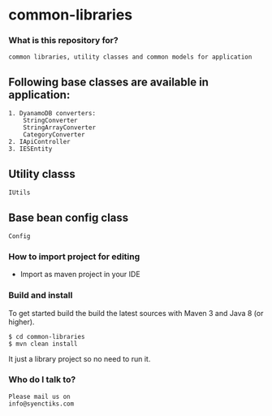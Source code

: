 # common-libraries #

### What is this repository for? ###
	common libraries, utility classes and common models for application

## Following base classes are available in application: ##
	1. DyanamoDB converters:
		StringConverter
		StringArrayConverter
		CategoryConverter
	2. IApiController
	3. IESEntity

## Utility classs ##
	IUtils

## Base bean config class ##
	Config

### How to import project for editing ###

* Import as maven project in your IDE

### Build and install ###

To get started build the build the latest sources with Maven 3 and Java 8 
(or higher). 

	$ cd common-libraries
	$ mvn clean install 

It just a library project so no need to run it.


### Who do I talk to? ###
	Please mail us on
	info@syenctiks.com
